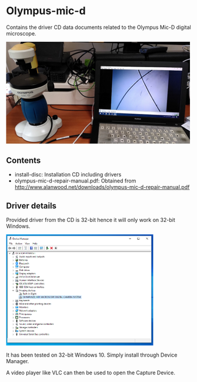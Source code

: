 # Olympus-mic-d
Contains the driver CD data documents related to the Olympus Mic-D digital microscope.

<img src="images/mic-d-in-operation.jpg" width="500">

## Contents

* install-disc: Installation CD including drivers
* olympus-mic-d-repair-manual.pdf: Obtained from http://www.alanwood.net/downloads/olympus-mic-d-repair-manual.pdf

## Driver details

Provided driver from the CD is 32-bit hence it will only work on 32-bit Windows. 

<img src="images/mic-d-in-device-manager.png" width="400">

It has been tested on 32-bit Windows 10. Simply install through Device Manager.

A video player like VLC can then be used to open the Capture Device.
